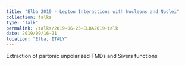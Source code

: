 ```yaml
---
title: "Elba 2019 - Lepton Interactions with Nucleons and Nuclei"
collection: talks
type: "Talk"
permalink: /talks/2019-06-23-ELBA2019-talk
date: 2019/09/16-21
location: "Elba, ITALY"
---
```


Extraction of partonic unpolarized TMDs and Sivers functions
